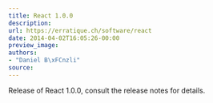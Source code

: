 ```yaml
---
title: React 1.0.0
description:
url: https://erratique.ch/software/react
date: 2014-04-02T16:05:26-00:00
preview_image:
authors:
- "Daniel B\xFCnzli"
source:
---
```


<p>Release of React 1.0.0, consult the release notes for details.</p>
